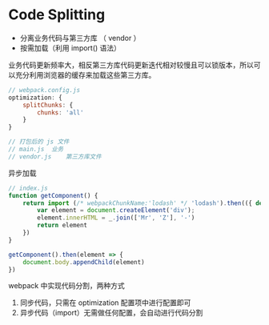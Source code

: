 # Code Splitting  

* 分离业务代码与第三方库 （ vendor ）
* 按需加载（利用 import() 语法）

业务代码更新频率大，相反第三方库代码更新迭代相对较慢且可以锁版本，所以可以充分利用浏览器的缓存来加载这些第三方库。  



```javascript
// webpack.config.js  
optimization: {
    splitChunks: {
        chunks: 'all'
    } 
}

// 打包后的 js 文件  
// main.js  业务
// vendor.js    第三方库文件
```

异步加载  

```javascript
// index.js  
function getComponent() {
    return import (/* webpackChunkName:'lodash' */ 'lodash').then(({ default: _ })) => {
        var element = document.createElement('div');
        element.innerHTML = _.join(['Mr', 'Z'], '-')
        return element
    })
}

getComponent().then(element => {
    document.body.appendChild(element)
})
```  

webpack 中实现代码分割，两种方式  

1.  同步代码，只需在 optimization 配置项中进行配置即可
2. 异步代码（import）无需做任何配置，会自动进行代码分割  


